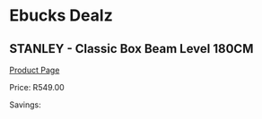 
# Ebucks Dealz
## STANLEY - Classic Box Beam Level 180CM
[Product Page](https://www.ebucks.com/web/shop/productSelected.do?prodId=539025436&catId=1158501102)

Price: R549.00

Savings: 


	